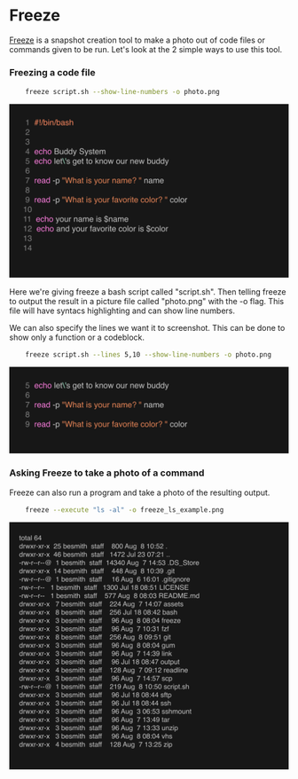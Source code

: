 # Freeze

[Freeze](https://github.com/charmbracelet/freeze) is a snapshot creation tool to make a photo out of code files or commands given to be run.
Let's look at the 2 simple ways to use this tool.

### Freezing a code file

```bash
	freeze script.sh --show-line-numbers -o photo.png
```

![freeze demo with line numbers](/assets/images/freeze_example.png)

Here we're giving freeze a bash script called "script.sh".
Then telling freeze to output the result in a picture file called "photo.png" with the -o flag.
This file will have syntacs highlighting and can show line numbers.

We can also specify the lines we want it to screenshot.
This can be done to show only a function or a codeblock.

```bash
	freeze script.sh --lines 5,10 --show-line-numbers -o photo.png
```

![freeze demo lines 5 to 10](/assets/images/freeze_example2.png)

### Asking Freeze to take a photo of a command

Freeze can also run a program and take a photo of the resulting output.

```bash
	freeze --execute "ls -al" -o freeze_ls_example.png
```

![freeze execute demo](/assets/images/freeze_ls_example.png)


